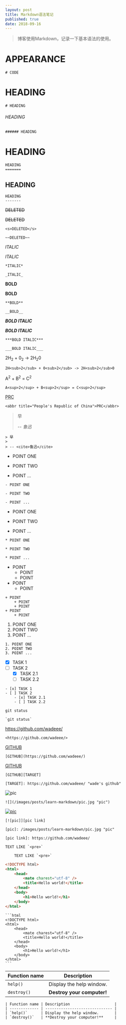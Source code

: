 ```yaml
---
layout: post
title: Markdown语法笔记
published: true
date: 2018-09-16
---
```


> 博客使用Markdown，记录一下基本语法的使用。

<!--more-->

# APPEARANCE

```
# CODE
```

# HEADING

```
# HEADING
```

###### HEADING

```
###### HEADING
```

HEADING
=======

```
HEADING
=======
```

HEADING
-------

```
HEADING
-------
```

<s>DELETED</s>

~~DELETED~~

```
<s>DELETED</s>

~~DELETED~~
```

*ITALIC*

_ITALIC_

```
*ITALIC*

_ITALIC_
```

**BOLD**

__BOLD__

```
**BOLD**

__BOLD__
```

***BOLD ITALIC***

___BOLD ITALIC___

```
***BOLD ITALIC***

___BOLD ITALIC___
```

2H<sub>2</sub> + 0<sub>2</sub> -> 2H<sub>2</sub>0

```
2H<sub>2</sub> + 0<sub>2</sub> -> 2H<sub>2</sub>0
```

A<sup>2</sup> + B<sup>2</sup> = C<sup>2</sup>

```
A<sup>2</sup> + B<sup>2</sup> = C<sup>2</sup>
```

<abbr title="People's Republic of China">PRC</abbr>

```
<abbr title="People's Republic of China">PRC</abbr>
```

> 早
>
> -- <cite>鲁迅</cite>

```
> 早
>
> -- <cite>鲁迅</cite>
```

- POINT ONE

- POINT TWO

- POINT ...

```
- POINT ONE

- POINT TWO

- POINT ...
```

* POINT ONE

* POINT TWO

* POINT ...

```
* POINT ONE

* POINT TWO

* POINT ...
```

+ POINT
    + POINT
    + POINT
+ POINT
    + POINT

```
+ POINT
    + POINT
    + POINT
+ POINT
    + POINT
```

1. POINT ONE
2. POINT TWO
3. POINT ...

```
1. POINT ONE
2. POINT TWO
3. POINT ...
```

- [x] TASK 1
- [ ] TASK 2
    - [x] TASK 2.1
    - [ ] TASK 2.2

```
- [x] TASK 1
- [ ] TASK 2
    - [x] TASK 2.1
    - [ ] TASK 2.2
```
    
`git status`

```
`git status`
```

<https://github.com/wadeee/>

```
<https://github.com/wadeee/>
```


[GITHUB](https://github.com/wadeee/)

```
[GITHUB](https://github.com/wadeee/)
```

[GITHUB][TARGET]

[TARGET]: https://github.com/wadeee/ "wade's github"

```
[GITHUB][TARGET]

[TARGET]: https://github.com/wadeee/ "wade's github"
```


![](/images/posts/learn-markdown/pic.jpg "pic")

```
![](/images/posts/learn-markdown/pic.jpg "pic")
```

[![pic]][pic link]

[pic]: /images/posts/learn-markdown/pic.jpg "pic"

[pic link]: https://github.com/wadeee/

```
[![pic]][pic link]

[pic]: /images/posts/learn-markdown/pic.jpg "pic"

[pic link]: https://github.com/wadeee/
```

    TEXT LIKE `<pre>`

```
    TEXT LIKE `<pre>`
```

```html
<!DOCTYPE html>
<html>
    <head>
        <mate charest="utf-8" />
        <title>Hello world!</title>
    </head>
    <body>
        <h1>Hello world!</h1>
    </body>
</html>
```


    ```html
    <!DOCTYPE html>
    <html>
        <head>
            <mate charest="utf-8" />
            <title>Hello world!</title>
        </head>
        <body>
            <h1>Hello world!</h1>
        </body>
    </html>
    ```

| Function name | Description                    |
| ------------- | ------------------------------ |
| `help()`      | Display the help window.       |
| `destroy()`   | **Destroy your computer!**     |

```
| Function name | Description                    |
| ------------- | ------------------------------ |
| `help()`      | Display the help window.       |
| `destroy()`   | **Destroy your computer!**     |
```
